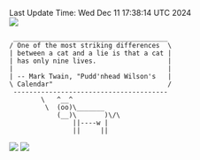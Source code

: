 Last Update Time: 
Wed Dec 11 17:38:14 UTC 2024
<br>![](https://img.shields.io/badge/%E5%A4%A7%E5%AE%B6-%E5%AE%89%E5%AE%89-green)<br>
```
 _______________________________________
/ One of the most striking differences  \
| between a cat and a lie is that a cat |
| has only nine lives.                  |
|                                       |
| -- Mark Twain, "Pudd'nhead Wilson's   |
\ Calendar"                             /
 ---------------------------------------
        \   ^__^
         \  (oo)\_______
            (__)\       )\/\
                ||----w |
                ||     ||
```
![](https://github-readme-stats.vercel.app/api?username=chenlitw)
![](https://github-readme-stats.vercel.app/api/top-langs/?username=chenlitw)
